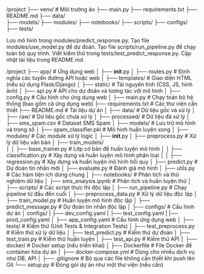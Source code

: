 /project
├── venv/                   # Môi trường ảo
├── main.py
├── requirements.txt
├── README.md
├── data/                                   
├── models/
├── modules/
├── notebooks/
├── scripts/
├── configs/
├── tests/



Lưu mô hình trong modules/predict_response.py.
Tạo file modules/use_model.py để dự đoán.
Tạo file scripts/run_pipeline.py để chạy toàn bộ quy trình.
Viết kiểm thử trong tests/test_predict_response.py.
Cập nhật tài liệu trong README.md.


/project
├── app/                         # Ứng dụng web
│   ├── __init__.py
│   ├── routes.py                # Định nghĩa các tuyến đường API hoặc web
│   ├── templates/               # Giao diện HTML (nếu sử dụng Flask/Django)
│   ├── static/                  # Tài nguyên tĩnh (CSS, JS, hình ảnh)
│   ├── api.py                   # API cho dự đoán và tương tác với mô hình
│   ├── config.py                # Cấu hình cho ứng dụng web
│
├── main.py                      # Chạy toàn bộ hệ thống (bao gồm cả ứng dụng web)
├── requirements.txt             # Các thư viện cần thiết
├── README.md                    # Tài liệu dự án
│
├── data/                        # Dữ liệu gốc và xử lý
│   ├── raw/                     # Dữ liệu gốc chưa xử lý
│   ├── processed/               # Dữ liệu đã xử lý
│   ├── sms_spam.csv             # Dataset SMS Spam
│
├── models/                      # Lưu trữ mô hình và trọng số
│   ├── spam_classifier.pkl      # Mô hình huấn luyện xong
│
├── modules/                     # Các module xử lý logic
│   ├── __init__.py
│   ├── preprocess.py            # Xử lý dữ liệu văn bản
│   ├── train_models/   
│   │   ├── base_trainer.py      # Lớp cơ bản để huấn luyện mô hình 
│   │   ├── classification.py    # Xây dựng và huấn luyện mô hình phân loại
│   │   ├── regression.py        # Xây dựng và huấn luyện mô hình hồi quy
│   ├── predict.py               # Dự đoán tin nhắn mới 
│   ├── evaluate.py              # Đánh giá mô hình
│   ├── utils.py                 # Các hàm tiện ích dùng chung
│
├── notebooks/                   # Phân tích và thử nghiệm dữ liệu
│   ├── sms_analysis.ipynb       # Phân tích và huấn luyện thử
│
├── scripts/                     # Các script thực thi độc lập
│   ├── run_pipeline.py          # Chạy pipeline từ đầu đến cuối
│   ├── preprocess_data.py       # Xử lý dữ liệu độc lập
│   ├── train_model.py           # Huấn luyện mô hình độc lập
│   ├── predict_message.py       # Dự đoán tin nhắn độc lập
│
├── configs/                     # Cấu hình dự án
│   configs/
|   ├── dev_config.yaml
|   ├── test_config.yaml
|   |── prod_config.yaml
│   ├── app_config.yaml          # Cấu hình ứng dụng web
│
├── tests/                       # Kiểm thử (Unit Tests & Integration Tests)
│   ├── test_preprocess.py       # Kiểm thử xử lý dữ liệu
│   ├── test_predict.py          # Kiểm thử dự đoán
│   ├── test_train.py            # Kiểm thử huấn luyện
│   ├── test_api.py              # Kiểm thử API
│
├── docker/                      # Docker setup (nếu triển khai)
│   ├── Dockerfile               # File Docker để container hóa dự án
│   ├── docker-compose.yml       # Dùng cho nhiều dịch vụ như DB, API
│
├── .gitignore                   # Bỏ qua các file không cần thiết khi push lên Git
└── setup.py                     # Đóng gói dự án như một thư viện (nếu cần)

